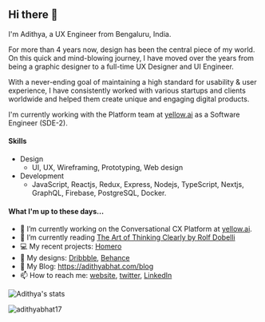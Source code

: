 ## Hi there 👋

<!--
**AdithyaBhat17/AdithyaBhat17** is a ✨ _special_ ✨ repository because its `README.md` (this file) appears on your GitHub profile.
-->

I'm Adithya, a UX Engineer from Bengaluru, India.  

For more than 4 years now, design has been the central piece of my world. On this quick and mind-blowing journey, I have moved over the years from being a graphic designer to a full-time UX Designer and UI Engineer.

With a never-ending goal of maintaining a high standard for usability & user experience, I have consistently worked with various startups and clients worldwide and helped them create unique and engaging digital products.

I'm currently working with the Platform team at [yellow.ai](https://yellow.ai) as a Software Engineer (SDE-2).

#### Skills

- Design
  - UI, UX, Wireframing, Prototyping, Web design
- Development
  - JavaScript, Reactjs, Redux, Express, Nodejs, TypeScript, Nextjs, GraphQL, Firebase, PostgreSQL, Docker.
  
#### What I'm up to these days...

- 🔭 I’m currently working on the Conversational CX Platform at [yellow.ai](https://yellow.ai/).
- 📖 I’m currently reading [The Art of Thinking Clearly by Rolf Dobelli](https://www.goodreads.com/book/show/16248196-the-art-of-thinking-clearly)
- 💻 My recent projects: [Homero](https://heyhomero.com)
- 🎨 My designs: [Dribbble](https://dribbble.com/adithyanr), [Behance](https://behance.net/adithyabhat)
- 📑 My Blog: https://adithyabhat.com/blog
- 📫 How to reach me: [website](https://adithyabhat.com/contact), [twitter](https://twitter.com/adithya__nr), [LinkedIn](https://linkedin.com/in/adithya-nr)

![Adithya's stats](https://github-readme-stats.vercel.app/api?username=adithyabhat17&show_icons=true&hide_title=true&count_private=true)  

<img align="center" src="https://github-readme-stats.vercel.app/api/top-langs/?username=adithyabhat17&hide=css,html" alt="adithyabhat17" />
